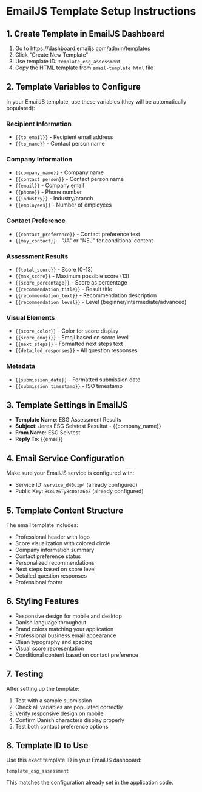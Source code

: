 # EmailJS Template Setup Instructions

## 1. Create Template in EmailJS Dashboard

1. Go to https://dashboard.emailjs.com/admin/templates
2. Click "Create New Template"
3. Use template ID: `template_esg_assessment`
4. Copy the HTML template from `email-template.html` file

## 2. Template Variables to Configure

In your EmailJS template, use these variables (they will be automatically populated):

### Recipient Information
- `{{to_email}}` - Recipient email address
- `{{to_name}}` - Contact person name

### Company Information
- `{{company_name}}` - Company name
- `{{contact_person}}` - Contact person name
- `{{email}}` - Company email
- `{{phone}}` - Phone number
- `{{industry}}` - Industry/branch
- `{{employees}}` - Number of employees

### Contact Preference
- `{{contact_preference}}` - Contact preference text
- `{{may_contact}}` - "JA" or "NEJ" for conditional content

### Assessment Results
- `{{total_score}}` - Score (0-13)
- `{{max_score}}` - Maximum possible score (13)
- `{{score_percentage}}` - Score as percentage
- `{{recommendation_title}}` - Result title
- `{{recommendation_text}}` - Recommendation description
- `{{recommendation_level}}` - Level (beginner/intermediate/advanced)

### Visual Elements
- `{{score_color}}` - Color for score display
- `{{score_emoji}}` - Emoji based on score level
- `{{next_steps}}` - Formatted next steps text
- `{{detailed_responses}}` - All question responses

### Metadata
- `{{submission_date}}` - Formatted submission date
- `{{submission_timestamp}}` - ISO timestamp

## 3. Template Settings in EmailJS

- **Template Name**: ESG Assessment Results
- **Subject**: Jeres ESG Selvtest Resultat - {{company_name}}
- **From Name**: ESG Selvtest
- **Reply To**: {{email}}

## 4. Email Service Configuration

Make sure your EmailJS service is configured with:
- Service ID: `service_d40uip4` (already configured)
- Public Key: `BCoUz6Ty8c0oza6pZ` (already configured)

## 5. Template Content Structure

The email template includes:
- Professional header with logo
- Score visualization with colored circle
- Company information summary
- Contact preference status
- Personalized recommendations
- Next steps based on score level
- Detailed question responses
- Professional footer

## 6. Styling Features

- Responsive design for mobile and desktop
- Danish language throughout
- Brand colors matching your application
- Professional business email appearance
- Clean typography and spacing
- Visual score representation
- Conditional content based on contact preference

## 7. Testing

After setting up the template:
1. Test with a sample submission
2. Check all variables are populated correctly
3. Verify responsive design on mobile
4. Confirm Danish characters display properly
5. Test both contact preference options

## 8. Template ID to Use

Use this exact template ID in your EmailJS dashboard:
```
template_esg_assessment
```

This matches the configuration already set in the application code.